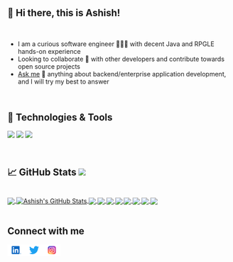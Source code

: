 ## 👋 Hi there, this is Ashish!

<br/>

- I am a curious software engineer 👨🏻‍💻 with decent Java and RPGLE hands-on experience
- Looking to collaborate 👯 with other developers and contribute towards open source projects
- [Ask me][askme] 💬 anything about backend/enterprise application development, and I will try my best to answer

<br/>

## 🔧 Technologies & Tools
![](https://img.shields.io/badge/Code-Java-informational?style=plastic&logo=Java&logoColor=white&color=blue)
![](https://img.shields.io/badge/FrameWork-SpringBoot-informational?style=plastic&logo=Spring&logoColor=white&color=blue)
![](https://img.shields.io/badge/Editor-IntelliJ_IDEA-informational?style=plastic&logo=intellij-idea&logoColor=white&color=blue)

<br>

## 📈 GitHub Stats ![](https://visitor-badge.glitch.me/badge?page_id=arsatapathy.arsatapathy)

<br>

<a href="https://github.com/arsatapathy">
  <img align="center" src="https://github-readme-stats.vercel.app/api/top-langs/?username=arsatapathy&title_color=ffffff&text_color=c9cacc&icon_color=blue&bg_color=1d1f21&langs_count=3" />
</a>
<a href="https://github.com/arsatapathy">
  <img align="center" src="https://github-readme-stats.vercel.app/api?username=arsatapathy&show_icons=true&line_height=27&count_private=true&title_color=ffffff&text_color=c9cacc&icon_color=blue&bg_color=1d1f21" alt="Ashish's GitHub Stats" />
</a>

<a href="https://github.com/arsatapathy/spring-boot-jpa-demo">
  <img align="center" src="https://github-readme-stats.vercel.app/api/pin/?username=arsatapathy&repo=spring-boot-jpa-demo&title_color=ffffff&text_color=c9cacc&icon_color=2bbc8a&bg_color=1d1f21" />
</a>

<a href="https://github.com/arsatapathy/spring-security-demo">
  <img align="center" src="https://github-readme-stats.vercel.app/api/pin/?username=arsatapathy&repo=spring-security-demo&title_color=ffffff&text_color=c9cacc&icon_color=2bbc8a&bg_color=1d1f21" />
</a>  

<a href="https://github.com/arsatapathy/spring-boot-unit-test-demo">
  <img align="center" src="https://github-readme-stats.vercel.app/api/pin/?username=arsatapathy&repo=spring-boot-unit-test-demo&title_color=ffffff&text_color=c9cacc&icon_color=2bbc8a&bg_color=1d1f21" />
</a> 

<a href="https://github.com/arsatapathy/spring-boot-rest-client-demo">
  <img align="center" src="https://github-readme-stats.vercel.app/api/pin/?username=arsatapathy&repo=spring-boot-rest-client-demo&title_color=ffffff&text_color=c9cacc&icon_color=2bbc8a&bg_color=1d1f21" />
</a> 

<a href="https://github.com/arsatapathy/spring-boot-jdbc-demo">
  <img align="center" src="https://github-readme-stats.vercel.app/api/pin/?username=arsatapathy&repo=spring-boot-jdbc-demo&title_color=ffffff&text_color=c9cacc&icon_color=2bbc8a&bg_color=1d1f21" />
</a>

<a href="https://github.com/arsatapathy/spring-boot-demo">
  <img align="center" src="https://github-readme-stats.vercel.app/api/pin/?username=arsatapathy&repo=spring-boot-demo&title_color=ffffff&text_color=c9cacc&icon_color=2bbc8a&bg_color=1d1f21" />
</a>

<a href="https://github.com/arsatapathy/data-structure-demo">
  <img align="center" src="https://github-readme-stats.vercel.app/api/pin/?username=arsatapathy&repo=data-structure-demo&title_color=ffffff&text_color=c9cacc&icon_color=2bbc8a&bg_color=1d1f21" />
</a>

<a href="https://github.com/arsatapathy/data-structure-demo">
  <img align="center" src="https://github-readme-stats.vercel.app/api/pin/?username=arsatapathy&repo=data-structure-demo&title_color=ffffff&text_color=c9cacc&icon_color=2bbc8a&bg_color=1d1f21" />
</a>

<br>
<br>

## Connect with me 
[<img align="left" alt="arsatapathy | LinkedIn" width="40px" src="./Assets/LinkedIn.svg" />][linkedin]
[<img align="left" alt="arsatapathy | Twitter" width="40px" src="./Assets/Twitter.svg" />][twitter]
[<img align="left" alt="arsatapathy | Instagram" width="40px" src="./Assets/Instagram.svg" />][instagram]

<br/>
<br/>
<br/>

<!-- ![My github stats][githubstats] -->

[linkedin]: https://linkedin.com/in/arsatapathy
[twitter]: https://twitter.com/arsatapathy
[instagram]: https://instagram.com/arsatapathy
[askme]: https://github.com/arsatapathy/arsatapathy/issues
<!-- [githubstats]: https://github-readme-stats.vercel.app/api?username=arsatapathy&show_icons=true -->
